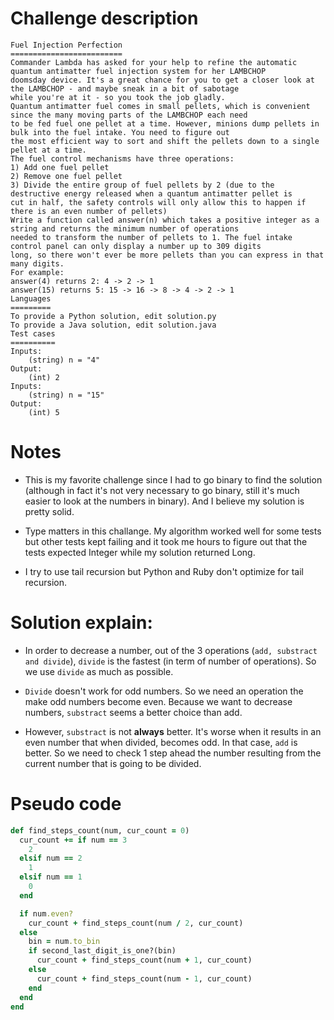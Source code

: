 # Challenge description
```
Fuel Injection Perfection
=========================
Commander Lambda has asked for your help to refine the automatic quantum antimatter fuel injection system for her LAMBCHOP
doomsday device. It's a great chance for you to get a closer look at the LAMBCHOP - and maybe sneak in a bit of sabotage
while you're at it - so you took the job gladly.
Quantum antimatter fuel comes in small pellets, which is convenient since the many moving parts of the LAMBCHOP each need
to be fed fuel one pellet at a time. However, minions dump pellets in bulk into the fuel intake. You need to figure out
the most efficient way to sort and shift the pellets down to a single pellet at a time.
The fuel control mechanisms have three operations:
1) Add one fuel pellet
2) Remove one fuel pellet
3) Divide the entire group of fuel pellets by 2 (due to the destructive energy released when a quantum antimatter pellet is
cut in half, the safety controls will only allow this to happen if there is an even number of pellets)
Write a function called answer(n) which takes a positive integer as a string and returns the minimum number of operations
needed to transform the number of pellets to 1. The fuel intake control panel can only display a number up to 309 digits
long, so there won't ever be more pellets than you can express in that many digits.
For example:
answer(4) returns 2: 4 -> 2 -> 1
answer(15) returns 5: 15 -> 16 -> 8 -> 4 -> 2 -> 1
Languages
=========
To provide a Python solution, edit solution.py
To provide a Java solution, edit solution.java
Test cases
==========
Inputs:
    (string) n = "4"
Output:
    (int) 2
Inputs:
    (string) n = "15"
Output:
    (int) 5
```


# Notes

+ This is my favorite challenge since I had to go binary to find the solution (although in fact it's not very necessary
to go binary, still it's much easier to look at the numbers in binary). And I believe my solution is pretty solid.

+ Type matters in this challange. My algorithm worked well for some tests but other tests kept failing
and it took me hours to figure out that the tests expected Integer while my solution returned Long.

+ I try to use tail recursion but Python and Ruby don't optimize for tail recursion.

# Solution explain:

+ In order to decrease a number, out of the 3 operations (`add, substract and divide`), `divide` is the
fastest (in term of number of operations). So we use `divide` as much as possible.

+ `Divide` doesn't work for odd numbers. So we need an operation the make odd numbers become even. Because we want to
decrease numbers, `substract` seems a better choice than add.

+ However, `substract` is not **always** better. It's worse when it results in an even number that when divided, becomes odd.
In that case, `add` is better. So we need to check 1 step ahead the number resulting from the current number that is going to be divided.

# Pseudo code
```ruby
def find_steps_count(num, cur_count = 0)
  cur_count += if num == 3
    2
  elsif num == 2
    1
  elsif num == 1
    0
  end

  if num.even?
    cur_count + find_steps_count(num / 2, cur_count)
  else
    bin = num.to_bin
    if second_last_digit_is_one?(bin)
      cur_count + find_steps_count(num + 1, cur_count)
    else
      cur_count + find_steps_count(num - 1, cur_count)
    end
  end
end
```
